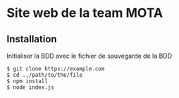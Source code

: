 # Site web de la team MOTA

## Installation

Initialiser la BDD avec le fichier de sauvegarde de la BDD

```
$ git clone https://example.com
$ cd ../path/to/the/file
$ npm install
$ node index.js
```

